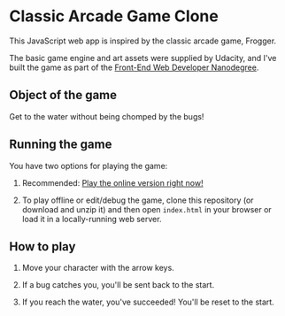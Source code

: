 # Classic Arcade Game Clone

This JavaScript web app is inspired by the classic arcade game, Frogger.

The basic game engine and art assets were supplied by Udacity, and I've built
the game as part of the [Front-End Web Developer Nanodegree](https://www.udacity.com/course/front-end-web-developer-nanodegree--nd001).

## Object of the game

Get to the water without being chomped by the bugs!

## Running the game

You have two options for playing the game:

1. Recommended: [Play the online version right now!](https://tobiasziegler.github.io/fend-p5-classic-arcade-game-clone/)

1. To play offline or edit/debug the game, clone this repository (or download
and unzip it) and then open `index.html` in your browser or load it in a
locally-running web server.

## How to play

1. Move your character with the arrow keys.

1. If a bug catches you, you'll be sent back to the start.

1. If you reach the water, you've succeeded! You'll be reset to the start.
